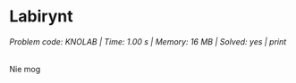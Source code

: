 # Labirynt
###### Problem code: KNOLAB \| Time: 1.00 s \| Memory: 16 MB \| Solved: yes \| print

Nie mog
